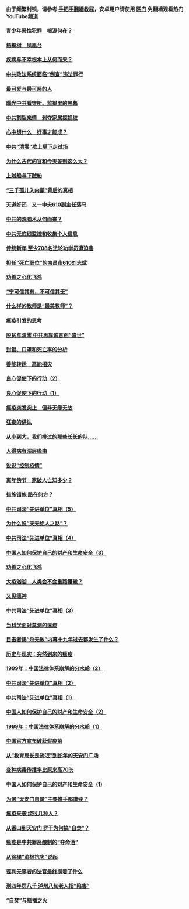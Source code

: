 #### 由于频繁封锁，请参考 [手把手翻墙教程](https://github.com/gfw-breaker/guides/wiki/)，安卓用户请使用 [网门](https://github.com/gfw-breaker/nogfw/blob/master/dl.md?t=03281100) 免翻墙观看热门YouTube频道 

#### [青少年恶性犯罪　根源何在？](../pages/19/422449.md?t=03281100) 

#### [梧桐树　凤凰台](../pages/19/422442.md?t=03281100) 

#### [疾病与不幸根本上从何而来？](../pages/19/422438.md?t=03281100) 

#### [中共政法系统面临“倒查”违法罪行](../pages/19/422497.md?t=03281100) 

#### [最可爱与最可恶的人](../pages/19/422448.md?t=03281100) 

#### [曝光中共看守所、监狱里的黑幕](../pages/19/422390.md?t=03281100) 

#### [中共割裂亲情　剥夺家属探视权](../pages/19/422364.md?t=03281100) 

#### [心中想什么　好事才能成？](../pages/19/422318.md?t=03281100) 

#### [中共“清零”欺上瞒下走过场](../pages/19/422306.md?t=03281100) 

#### [为什么古代的官和今天差别这么大？](../pages/19/422228.md?t=03281100) 

#### [上贼船与下贼船](../pages/19/422276.md?t=03281100) 

#### [“三千孤儿入内蒙”背后的真相](../pages/19/422229.md?t=03281100) 

#### [天道好还　又一中央610副主任落马](../pages/19/422155.md?t=03281100) 

#### [中共的洗脑术从何而来？](../pages/19/422154.md?t=03281100) 

#### [中共无底线监控和收集个人信息](../pages/19/422039.md?t=03281100) 

#### [传统新年 至少708名法轮功学员遭迫害](../pages/19/421946.md?t=03281100) 

#### [担任“死亡职位”的南昌市610刘志斌](../pages/19/421957.md?t=03281100) 

#### [劝善之心化飞鸿](../pages/19/421164.md?t=03281100) 

#### [“宁可信其有，不可信其无”](../pages/19/421691.md?t=03281100) 

#### [什么样的教师是“最美教师”？](../pages/19/421755.md?t=03281100) 

#### [瘟疫引发的思考](../pages/19/421594.md?t=03281100) 

#### [脱贫与清零 中共再靠谎言创“盛世”](../pages/19/421590.md?t=03281100) 

#### [封锁、口罩和死亡率的分析](../pages/19/421495.md?t=03281100) 

#### [善能转运　恶能招灾](../pages/19/421334.md?t=03281100) 

#### [良心促使下的行动（2）](../pages/19/421361.md?t=03281100) 

#### [良心促使下的行动（1）](../pages/19/421302.md?t=03281100) 

#### [瘟疫突发突止　但非无缘无故](../pages/19/421281.md?t=03281100) 

#### [狂妄的供认](../pages/19/421199.md?t=03281100) 

#### [从小到大，我们排过的那些长长的队……](../pages/19/421243.md?t=03281100) 

#### [人得病有深层缘由](../pages/19/420864.md?t=03281100) 

#### [说说“控制疫情”](../pages/19/420831.md?t=03281100) 

#### [离年傍节　家破人亡知多少？](../pages/19/420563.md?t=03281100) 

#### [措施错施  路在何方？](../pages/19/420076.md?t=03281100) 

#### [中共司法“先进单位”真相（5）](../pages/19/419453.md?t=03281100) 

#### [为什么说“天无绝人之路”？](../pages/19/419618.md?t=03281100) 

#### [中共司法“先进单位”真相（4）](../pages/19/419452.md?t=03281100) 

#### [中国人如何保护自己的财产和生命安全（3）](../pages/19/419405.md?t=03281100) 

#### [劝善之心化飞鸿](../pages/19/418758.md?t=03281100) 

#### [大疫汹汹　人类会不会重蹈覆辙？](../pages/19/419691.md?t=03281100) 

#### [又见瘟神](../pages/19/419225.md?t=03281100) 

#### [中共司法“先进单位”真相（3）](../pages/19/419451.md?t=03281100) 

#### [当科学面对莫测的瘟疫](../pages/19/419625.md?t=03281100) 

#### [目击者揭“杀无赦”内幕十九年过去都发生了什么？](../pages/19/419617.md?t=03281100) 

#### [历史与现实：突然到来的瘟疫](../pages/19/419619.md?t=03281100) 

#### [1999年：中国法律体系崩解的分水岭（2）](../pages/19/419455.md?t=03281100) 

#### [中共司法“先进单位”真相（2）](../pages/19/419450.md?t=03281100) 

#### [中共司法“先进单位”真相（1）](../pages/19/419449.md?t=03281100) 

#### [中国人如何保护自己的财产和生命安全（2）](../pages/19/419404.md?t=03281100) 

#### [1999年：中国法律体系崩解的分水岭（1）](../pages/19/419454.md?t=03281100) 

#### [中国官方宣布破获假疫苗](../pages/19/419504.md?t=03281100) 

#### [从“教育局长是流氓”到蛇年的天安门广场](../pages/19/419470.md?t=03281100) 

#### [变种病毒传播率比原来高70％](../pages/19/419456.md?t=03281100) 

#### [中国人如何保护自己的财产和生命安全（1）](../pages/19/419403.md?t=03281100) 

#### [为何“天安门自焚”主要推手都遭殃？](../pages/19/419348.md?t=03281100) 

#### [瘟疫来袭 绕过几种人？](../pages/19/419349.md?t=03281100) 

#### [从香山到天安门 罗干为何搞“自焚”？](../pages/19/419270.md?t=03281100) 

#### [瘟疫是中共罪恶酿制的“夺命酒”](../pages/19/419223.md?t=03281100) 

#### [从徐栩“消极抗灾”说起](../pages/19/419224.md?t=03281100) 

#### [诬判无辜者的法官最终捞着了什么](../pages/19/419268.md?t=03281100) 

#### [刑四年罚八千 泸州八旬老人指“陷害”](../pages/19/419232.md?t=03281100) 

#### [“自焚”与插播之火](../pages/19/419226.md?t=03281100) 

